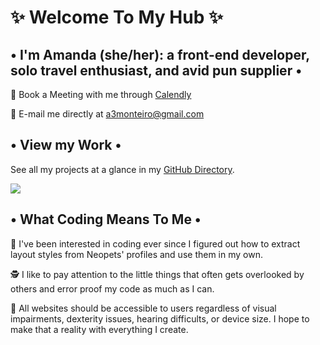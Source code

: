 # ✨ Welcome To My Hub ✨

## • I'm Amanda (she/her): a front-end developer, solo travel enthusiast, and avid pun supplier •

📅 Book a Meeting with me through [Calendly](https://calendly.com/a3monteiro/30min)

💌 E-mail me directly at [a3monteiro@gmail.com](mailto:a3monteiro@gmail.com)


## • View my Work •

See all my projects at a glance in my [GitHub Directory](https://armontei.github.io/).

<img src="./GitHubDirectory.gif">


## • What Coding Means To Me •

🐒 I've been interested in coding ever since I figured out how to extract layout styles from Neopets' profiles and use them in my own.

🕵️ I like to pay attention to the little things that often gets overlooked by others and error proof my code as much as I can. 

🤝 All websites should be accessible to users regardless of visual impairments, dexterity issues, hearing difficults, or device size. I hope to make that a reality with everything I create.

